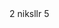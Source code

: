 

   <tr>
            <th scope="row">2</th>
            <td>niksllr</td>
            <td>5</td>
          </tr>


